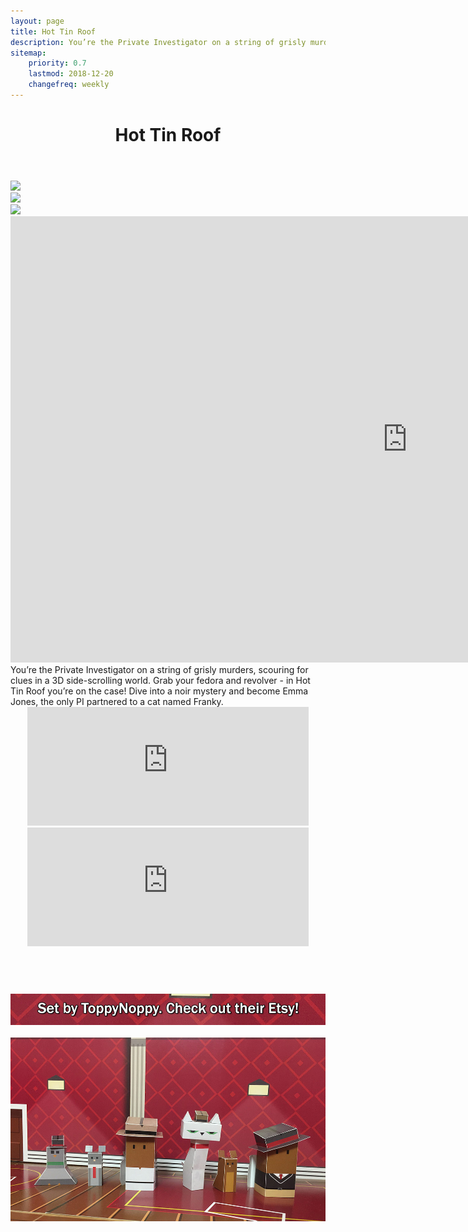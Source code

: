 ```yaml
---
layout: page
title: Hot Tin Roof
description: You’re the Private Investigator on a string of grisly murders, scouring for clues in a 3D side-scrolling world.
sitemap:
    priority: 0.7
    lastmod: 2018-12-20
    changefreq: weekly
---
```

<header class="major">
	<h1>Hot Tin Roof</h1>
</header>
<div class="box alt">
	<div class="row 50% uniform">
		<div class="6u"><span class="image fit">
		<a href="https://theyetee.com/collections/all/products/hot-tin-roof-soundtrack#">
			<img src="{{ "/images/htr_vinyl_button.jpg" | absolute_url }}">
		</a></span></div>
		<div class="6u$"><span class="image fit">
		<a href="https://theindiebox.com/products/hot-tin-roof-the-cat-that-wore-a-fedora">
		   <img src="{{ "/images/htr_box_button.jpg" | absolute_url }}">
		</a></span></div>
		<!-- Break -->
	</div>
</div>
<span class="image fit"><img src="{{ "/images/banner_htr_free_toys.jpg" | absolute_url }}"></span>
<div class="video-container"><iframe width="1269" height="714" src="https://www.youtube.com/embed/aoddljw1gdE" frameborder="0" allow="accelerometer; autoplay; encrypted-media; gyroscope; picture-in-picture" allowfullscreen></iframe></div>
You’re the Private Investigator on a string of grisly murders, scouring for clues in a 3D side-scrolling world. Grab your fedora and revolver - in Hot Tin Roof you’re on the case! Dive into a noir mystery and become Emma Jones, the only PI partnered to a cat named Franky.
<header class="major">
<iframe src="https://store.steampowered.com/widget/253390/31014/?t=You%E2%80%99re%20the%20Private%20Investigator%20on%20a%20string%20of%20grisly%20murders%2C%20scouring%20for%20clues%20in%20a%203D%20side-scrolling%20world.%20Grab%20your%20fedora%20and%20revolver%20-%20in%20Hot%20Tin%20Roof%20you%E2%80%99re%20on%20the%20case!" frameborder="0" width="450" height="190"></iframe>
<iframe src="https://store.steampowered.com/widget/253390/59150/?t=The%20base%20game%2C%20the%20soundtrack%2C%20AND%20Jones%20On%20Fire%20-%20the%20mini-prequel!" frameborder="0" width="450" height="190"></iframe>
</header>
<div class="box alt">
	<div class="row 50% uniform">
		<div class="6u"><span class="image fit"><a href="{{ "/images/HTR_Paper_Figure_Set.pdf" | absolute_url }}"><img src="{{ "/images/htr_papercraft_banner_left.jpg" | absolute_url }}" alt="" /></a></span></div>
		<div class="6u$"><span class="image fit"><a href="https://www.etsy.com/shop/ToppyNoppy"><img src="/images/htr_papercraft_banner_right.jpg" alt="" /></a></span></div>
		<!-- Break -->
		<div class="6u"><span class="image fit"><a href="/images/htr_papercraft_1.jpg"><img src="{{ "/images/htr_papercraft_1.jpg" | absolute_url }}" alt="" /></a></span></div>
		<div class="6u$"><span class="image fit"><a href="/images/htr_papercraft_2.jpg"><img src="/images/htr_papercraft_2.jpg" alt="" /></a></span></div>
		<!-- Break -->
		<div class="6u"><span class="image fit"><a href="/images/htr_papercraft_3.jpg"><img src="{{ "/images/htr_papercraft_3.jpg" | absolute_url }}" alt="" /></a></span></div>
		<div class="6u$"><span class="image fit"><a href="/images/htr_papercraft_4.jpg"><img src="{{ "/images/htr_papercraft_4.jpg" | absolute_url }}" alt="" /></a></span></div>
	</div>
</div>
